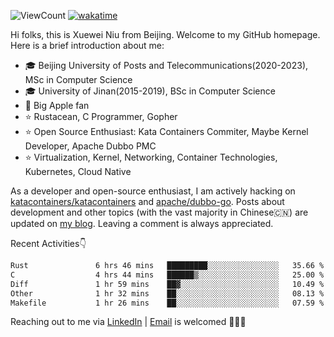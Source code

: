 ![ViewCount](https://views.whatilearened.today/views/github/<justxuewei>/<justxuewei>.svg) [![wakatime](https://wakatime.com/badge/user/018eae19-2c35-4919-be43-56bc26b446d9.svg)](https://wakatime.com/@018eae19-2c35-4919-be43-56bc26b446d9)

Hi folks, this is Xuewei Niu from Beijing. Welcome to my GitHub homepage. Here is a brief introduction about me:

- 🎓 Beijing University of Posts and Telecommunications(2020-2023), MSc in Computer Science
- 🎓 University of Jinan(2015-2019), BSc in Computer Science
- 📱 Big Apple fan
- ⭐️ Rustacean, C Programmer, Gopher
- ⭐️ Open Source Enthusiast: Kata Containers Commiter, Maybe Kernel Developer, Apache Dubbo PMC
- ⭐ Virtualization, Kernel, Networking, Container Technologies, Kubernetes, Cloud Native

As a developer and open-source enthusiast, I am actively hacking on [katacontainers/katacontainers](https://github.com/kata-containers/kata-containers) and [apache/dubbo-go](https://github.com/apache/dubbo-go). Posts about development and other topics (with the vast majority in Chinese🇨🇳) are updated on [my blog](https://nxw.name). Leaving a comment is always appreciated.

Recent Activities👇

<!--START_SECTION:waka-->

```txt
Rust               6 hrs 46 mins   █████████░░░░░░░░░░░░░░░░   35.66 %
C                  4 hrs 44 mins   ██████▒░░░░░░░░░░░░░░░░░░   25.00 %
Diff               1 hr 59 mins    ██▓░░░░░░░░░░░░░░░░░░░░░░   10.49 %
Other              1 hr 32 mins    ██░░░░░░░░░░░░░░░░░░░░░░░   08.13 %
Makefile           1 hr 26 mins    ██░░░░░░░░░░░░░░░░░░░░░░░   07.59 %
```

<!--END_SECTION:waka-->

Reaching out to me via [LinkedIn](https://www.linkedin.com/in/justxuewei) | [Email](mailto:justxuewei@apache.org) is welcomed 🤟🤟🤟
